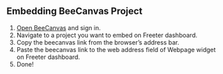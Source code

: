 ## Embedding BeeCanvas Project

1. <a href="{{ curItem.homeUrl|e }}" target="_blank">Open BeeCanvas</a> and sign in.
2. Navigate to a project you want to embed on Freeter dashboard.
3. Copy the beecanvas link from the browser’s address bar.
4. Paste the beecanvas link to the web address field of Webpage widget on Freeter dashboard.
5. Done!
